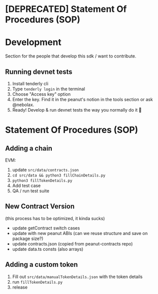 # [DEPRECATED] Statement Of Procedures (SOP)

# Development

Section for the people that develop this sdk / want to contribute.

## Running devnet tests

1. Install tenderly cli
2. Type `tenderly login` in the terminal
3. Choose "Access key" option
4. Enter the key. Find it in the peanut's notion in the tools section or ask @nebolax.
5. Ready! Develop & run devnet tests the way you normally do it 🥜

# Statement Of Procedures (SOP)

## Adding a chain

EVM:

1. update `src/data/contracts.json`
2. `cd src/data && python3 fillChainDetails.py`
3. `python3 fillTokenDetails.py`
4. Add test case
5. QA / run test suite

## New Contract Version

(this process has to be optimized, it kinda sucks)

-   update getContract switch cases
-   update with new peanut ABIs (can we reuse structure and save on package size?)
-   update contracts.json (copied from peanut-contracts repo)
-   update data.ts consts (also arrays)

## Adding a custom token

1. Fill out `src/data/manualTokenDetails.json` with the token details
2. run `fillTokenDetails.py`
3. release
